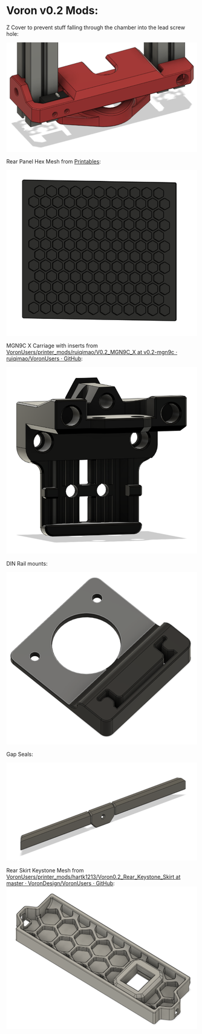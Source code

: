 # Voron v0.2 Mods:

Z Cover to prevent stuff falling through the chamber into the lead screw hole:

![Z Cover](images/[a]_Z_Cover.png)

Rear Panel Hex Mesh from [Printables](https://www.printables.com/model/153997-voron-v01-rear-panel-with-better-cooling):

![](images/Rear_Panel_Hex_Mesh.png)

MGN9C X Carriage with inserts from [VoronUsers/printer_mods/ruiqimao/V0.2_MGN9C_X at v0.2-mgn9c · ruiqimao/VoronUsers · GitHub](https://github.com/ruiqimao/VoronUsers/tree/v0.2-mgn9c/printer_mods/ruiqimao/V0.2_MGN9C_X):

![](images/MGN9C_X_Carriage_Inserts.png)

DIN Rail mounts:

![](images/DIN_Rail_Mount_x2.png)

Gap Seals:

![Gap Seals](images/Gap_Seal.png)

Rear Skirt Keystone Mesh from [VoronUsers/printer_mods/hartk1213/Voron0.2_Rear_Keystone_Skirt at master · VoronDesign/VoronUsers · GitHub](https://github.com/VoronDesign/VoronUsers/tree/master/printer_mods/hartk1213/Voron0.2_Rear_Keystone_Skirt):
![](images/Rear_Skirt_Keystone_Mesh.png)
